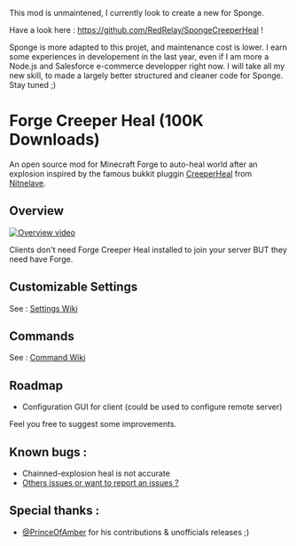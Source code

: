 This mod is unmaintened, I currently look to create a new for Sponge.

Have a look here : https://github.com/RedRelay/SpongeCreeperHeal !

Sponge is more adapted to this projet, and maintenance cost is lower.
I earn some experiences in developement in the last year, even if I am more a Node.js and Salesforce e-commerce developper right now. I will take all my new skill, to made a largely better structured and cleaner code for Sponge.
Stay tuned ;)

# Forge Creeper Heal (100K Downloads)

An open source mod for Minecraft Forge to auto-heal world after an explosion inspired by the famous bukkit pluggin [CreeperHeal](http://dev.bukkit.org/server-mods/creeperheal-nitnelave/) from [Nitnelave](https://github.com/nitnelave).

## Overview

[![Overview video](http://img.youtube.com/vi/KBzI7iXmbx0/0.jpg)](http://www.youtube.com/watch?v=KBzI7iXmbx0)

Clients don't need Forge Creeper Heal installed to join your server BUT they need have Forge.

## Customizable Settings

See : [Settings Wiki](https://github.com/RedRelay/ForgeCreeperHeal/wiki/Settings)

## Commands

See : [Command Wiki](https://github.com/RedRelay/ForgeCreeperHeal/wiki/Commands)


## Roadmap

* Configuration GUI for client (could be used to configure remote server)

Feel you free to suggest some improvements.

## Known bugs :

* Chainned-explosion heal is not accurate
* [Others issues or want to report an issues ?](https://github.com/RedRelay/ForgeCreeperHeal/issues)

## Special thanks :

* [@PrinceOfAmber](https://github.com/PrinceOfAmber) for his contributions & unofficials releases ;)

